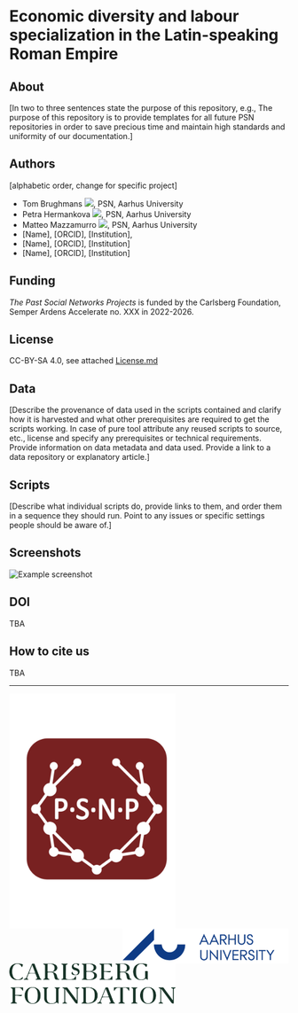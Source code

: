 # Economic diversity and labour specialization in the Latin-speaking Roman Empire

## About
[In two to three sentences state the purpose of this repository, e.g., The purpose of this repository is to provide templates for all future PSN repositories in order to save precious time and maintain high standards and uniformity of our documentation.]

## Authors 
[alphabetic order, change for specific project]

* Tom Brughmans [![](https://orcid.org/sites/default/files/images/orcid_16x16.png)](https://orcid.org/0000-0002-1589-7768), PSN, Aarhus University
* Petra Hermankova [![](https://orcid.org/sites/default/files/images/orcid_16x16.png)](https://orcid.org/0000-0002-6349-0540), PSN, Aarhus University
* Matteo Mazzamurro [![](https://orcid.org/sites/default/files/images/orcid_16x16.png)](https://orcid.org/0009-0004-4454-1551), PSN, Aarhus University
* [Name], [ORCID], [Institution], 
* [Name], [ORCID], [Institution]
* [Name], [ORCID], [Institution]

## Funding
*The Past Social Networks Projects* is funded by the Carlsberg Foundation, Semper Ardens Accelerate no. XXX in 2022-2026. 

## License
CC-BY-SA 4.0, see attached [License.md](./License.md)

## Data
[Describe the provenance of data used in the scripts contained and clarify how it is harvested and what other prerequisites are required to get the scripts working. In case of pure tool attribute any reused scripts to source, etc., license and specify any prerequisites or technical requirements. Provide information on data metadata and data used. Provide a link to a data repository or explanatory article.] 

## Scripts
[Describe what individual scripts do, provide links to them, and order them in a sequence they should run. Point to any issues or specific settings people should be aware of.]

## Screenshots
![Example screenshot](./img/screenshot.png)


## DOI
TBA

## How to cite us
TBA

---

<img src="./img/PSN_logo.png" alt="PSN logo" style="width:300px;height:auto;" align="left">
<img src="./img/aulogo_uk_var2_blue.png" alt="Aarhus University logo" style="width:300px;auto;"align="right">
<img src="./img/Carlsbergfondet_logo_2-liner_UK_RGB_GREEN.png" alt="Carlsberg logo" style="width:300px;height:auto;"align="center" >


